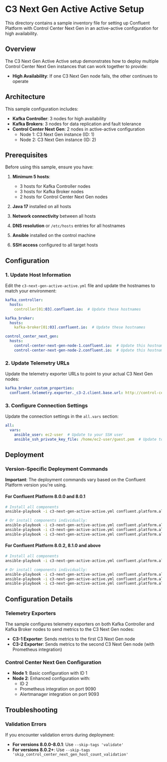 # C3 Next Gen Active Active Setup

This directory contains a sample inventory file for setting up Confluent Platform with Control Center Next Gen in an active-active configuration for high availability.

## Overview

The C3 Next Gen Active Active setup demonstrates how to deploy multiple Control Center Next Gen instances that can work together to provide:

- **High Availability**: If one C3 Next Gen node fails, the other continues to operate

## Architecture

This sample configuration includes:

- **Kafka Controller**: 3 nodes for high availability
- **Kafka Brokers**: 3 nodes for data replication and fault tolerance
- **Control Center Next Gen**: 2 nodes in active-active configuration
  - Node 1: C3 Next Gen instance (ID: 1)
  - Node 2: C3 Next Gen instance (ID: 2)

## Prerequisites

Before using this sample, ensure you have:

1. **Minimum 5 hosts**:
   - 3 hosts for Kafka Controller nodes
   - 3 hosts for Kafka Broker nodes  
   - 2 hosts for Control Center Next Gen nodes

2. **Java 17** installed on all hosts

3. **Network connectivity** between all hosts

4. **DNS resolution** or `/etc/hosts` entries for all hostnames

5. **Ansible** installed on the control machine

6. **SSH access** configured to all target hosts

## Configuration

### 1. Update Host Information

Edit the `c3-next-gen-active-active.yml` file and update the hostnames to match your environment:

```yaml
kafka_controller:
  hosts:
    controller[01:03].confluent.io:  # Update these hostnames

kafka_broker:
  hosts:
    kafka-broker[01:03].confluent.io:  # Update these hostnames

control_center_next_gen:
  hosts:
    control-center-next-gen-node-1.confluent.io:  # Update this hostname
    control-center-next-gen-node-2.confluent.io:  # Update this hostname
```

### 2. Update Telemetry URLs

Update the telemetry exporter URLs to point to your actual C3 Next Gen nodes:

```yaml
kafka_broker_custom_properties:
  confluent.telemetry.exporter._c3-2.client.base.url: http://control-center-next-gen-node-2.confluent.io:9090/api/v1/otlp
```

### 3. Configure Connection Settings

Update the connection settings in the `all.vars` section:

```yaml
all:
  vars:
    ansible_user: ec2-user  # Update to your SSH user
    ansible_ssh_private_key_file: /home/ec2-user/guest.pem  # Update to your SSH key path
```

## Deployment

### Version-Specific Deployment Commands

**Important**: The deployment commands vary based on the Confluent Platform version you're using.

#### For Confluent Platform 8.0.0 and 8.0.1

```bash
# Install all components
ansible-playbook -i c3-next-gen-active-active.yml confluent.platform.all --skip-tags 'validate'

# Or install components individually:
ansible-playbook -i c3-next-gen-active-active.yml confluent.platform.all --tags kafka_controller --skip-tags 'validate'
ansible-playbook -i c3-next-gen-active-active.yml confluent.platform.all --tags kafka_broker --skip-tags 'validate'
ansible-playbook -i c3-next-gen-active-active.yml confluent.platform.all --tags control_center_next_gen --skip-tags 'validate'
```

#### For Confluent Platform 8.0.2, 8.1.0 and above

```bash
# Install all components
ansible-playbook -i c3-next-gen-active-active.yml confluent.platform.all --skip-tags 'skip_control_center_next_gen_host_count_validation'

# Or install components individually:
ansible-playbook -i c3-next-gen-active-active.yml confluent.platform.all --tags kafka_controller --skip-tags 'skip_control_center_next_gen_host_count_validation'
ansible-playbook -i c3-next-gen-active-active.yml confluent.platform.all --tags kafka_broker --skip-tags 'skip_control_center_next_gen_host_count_validation'
ansible-playbook -i c3-next-gen-active-active.yml confluent.platform.all --tags control_center_next_gen --skip-tags 'skip_control_center_next_gen_host_count_validation'
```

## Configuration Details

### Telemetry Exporters

The sample configures telemetry exporters on both Kafka Controller and Kafka Broker nodes to send metrics to the C3 Next Gen nodes:

- **C3-1 Exporter**: Sends metrics to the first C3 Next Gen node
- **C3-2 Exporter**: Sends metrics to the second C3 Next Gen node (with Prometheus integration)

### Control Center Next Gen Configuration

- **Node 1**: Basic configuration with ID 1
- **Node 2**: Enhanced configuration with:
  - ID 2
  - Prometheus integration on port 9090
  - Alertmanager integration on port 9093


## Troubleshooting

### Validation Errors

If you encounter validation errors during deployment:

- **For versions 8.0.0-8.0.1**: Use `--skip-tags 'validate'`
- **For versions 8.0.2+**: Use `--skip-tags 'skip_control_center_next_gen_host_count_validation'`
